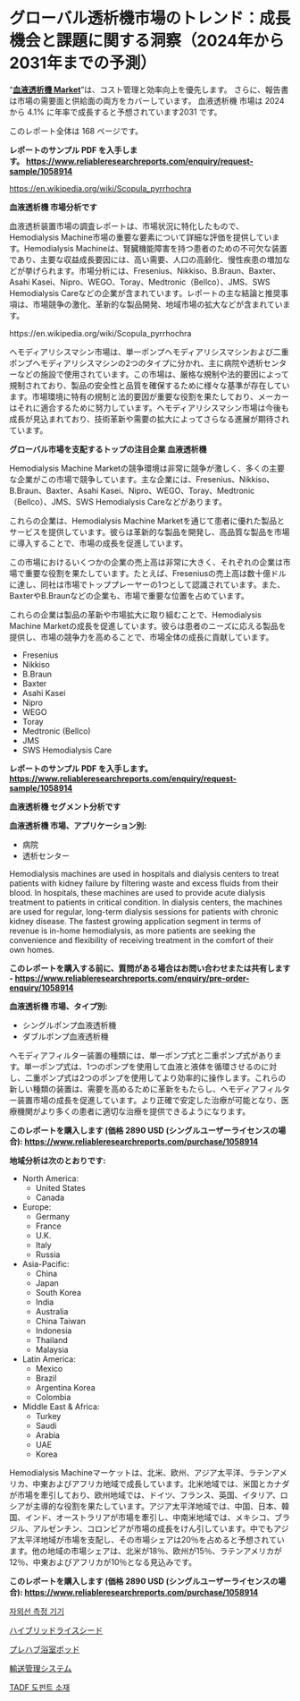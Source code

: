 <p><h1>グローバル透析機市場のトレンド：成長機会と課題に関する洞察（2024年から2031年までの予測）</h1></p><p>&ldquo;<strong><a href="https://www.reliableresearchreports.com/hemodialysis-machine-r1058914">血液透析機 Market</a></strong>&rdquo;は、コスト管理と効率向上を優先します。 さらに、報告書は市場の需要面と供給面の両方をカバーしています。 血液透析機 市場は 2024 から 4.1% に年率で成長すると予想されています2031 です。</p>
<p>このレポート全体は 168 ページです。</p>
<p><strong>レポートのサンプル PDF を入手します。&nbsp;<a href="https://www.reliableresearchreports.com/enquiry/request-sample/1058914">https://www.reliableresearchreports.com/enquiry/request-sample/1058914</a></strong></p>
<p><a href="https://en.wikipedia.org/wiki/Scopula_pyrrhochra">https://en.wikipedia.org/wiki/Scopula_pyrrhochra</a></p>
<p><strong>血液透析機 市場分析です</strong></p>
<p><p>血液透析装置市場の調査レポートは、市場状況に特化したもので、Hemodialysis Machine市場の重要な要素について詳細な評価を提供しています。Hemodialysis Machineは、腎臓機能障害を持つ患者のための不可欠な装置であり、主要な収益成長要因には、高い需要、人口の高齢化、慢性疾患の増加などが挙げられます。市場分析には、Fresenius、Nikkiso、B.Braun、Baxter、Asahi Kasei、Nipro、WEGO、Toray、Medtronic（Bellco）、JMS、SWS Hemodialysis Careなどの企業が含まれています。レポートの主な結論と推奨事項は、市場競争の激化、革新的な製品開発、地域市場の拡大などが含まれています。</p></p>
<p>https://en.wikipedia.org/wiki/Scopula_pyrrhochra</p>
<p><p>ヘモディアリシスマシン市場は、単一ポンプヘモディアリシスマシンおよび二重ポンプヘモディアリシスマシンの2つのタイプに分かれ、主に病院や透析センターなどの施設で使用されています。この市場は、厳格な規制や法的要因によって規制されており、製品の安全性と品質を確保するために様々な基準が存在しています。市場環境に特有の規制と法的要因が重要な役割を果たしており、メーカーはそれに適合するために努力しています。ヘモディアリシスマシン市場は今後も成長が見込まれており、技術革新や需要の拡大によってさらなる進展が期待されています。</p></p>
<p><strong>グローバル市場を支配するトップの注目企業 血液透析機</strong></p>
<p><p>Hemodialysis Machine Marketの競争環境は非常に競争が激しく、多くの主要な企業がこの市場で競争しています。主な企業には、Fresenius、Nikkiso、B.Braun、Baxter、Asahi Kasei、Nipro、WEGO、Toray、Medtronic（Bellco）、JMS、SWS Hemodialysis Careなどがあります。</p><p>これらの企業は、Hemodialysis Machine Marketを通じて患者に優れた製品とサービスを提供しています。彼らは革新的な製品を開発し、高品質な製品を市場に導入することで、市場の成長を促進しています。</p><p>この市場におけるいくつかの企業の売上高は非常に大きく、それぞれの企業は市場で重要な役割を果たしています。たとえば、Freseniusの売上高は数十億ドルに達し、同社は市場でトッププレーヤーの1つとして認識されています。また、BaxterやB.Braunなどの企業も、市場で重要な位置を占めています。</p><p>これらの企業は製品の革新や市場拡大に取り組むことで、Hemodialysis Machine Marketの成長を促進しています。彼らは患者のニーズに応える製品を提供し、市場の競争力を高めることで、市場全体の成長に貢献しています。</p></p>
<p><ul><li>Fresenius</li><li>Nikkiso</li><li>B.Braun</li><li>Baxter</li><li>Asahi Kasei</li><li>Nipro</li><li>WEGO</li><li>Toray</li><li>Medtronic (Bellco)</li><li>JMS</li><li>SWS Hemodialysis Care</li></ul></p>
<p><strong>レポートのサンプル PDF を入手します。 <a href="https://www.reliableresearchreports.com/enquiry/request-sample/1058914">https://www.reliableresearchreports.com/enquiry/request-sample/1058914</a></strong></p>
<p><strong>血液透析機 セグメント分析です</strong></p>
<p><strong>血液透析機 市場、アプリケーション別:</strong></p>
<p><ul><li>病院</li><li>透析センター</li></ul></p>
<p><p>Hemodialysis machines are used in hospitals and dialysis centers to treat patients with kidney failure by filtering waste and excess fluids from their blood. In hospitals, these machines are used to provide acute dialysis treatment to patients in critical condition. In dialysis centers, the machines are used for regular, long-term dialysis sessions for patients with chronic kidney disease. The fastest growing application segment in terms of revenue is in-home hemodialysis, as more patients are seeking the convenience and flexibility of receiving treatment in the comfort of their own homes.</p></p>
<p><strong>このレポートを購入する前に、質問がある場合はお問い合わせまたは共有します - <a href="https://www.reliableresearchreports.com/enquiry/pre-order-enquiry/1058914">https://www.reliableresearchreports.com/enquiry/pre-order-enquiry/1058914</a></strong></p>
<p><strong>血液透析機 市場、タイプ別:</strong></p>
<p><ul><li>シングルポンプ血液透析機</li><li>ダブルポンプ血液透析機</li></ul></p>
<p><p>ヘモディアフィルター装置の種類には、単一ポンプ式と二重ポンプ式があります。単一ポンプ式は、1つのポンプを使用して血液と液体を循環させるのに対し、二重ポンプ式は2つのポンプを使用してより効率的に操作します。これらの新しい種類の装置は、需要を高めるために革新をもたらし、ヘモディアフィルター装置市場の成長を促進しています。より正確で安定した治療が可能となり、医療機関がより多くの患者に適切な治療を提供できるようになります。</p></p>
<p><strong>このレポートを購入します (価格 2890 USD (シングルユーザーライセンスの場合): <a href="https://www.reliableresearchreports.com/purchase/1058914">https://www.reliableresearchreports.com/purchase/1058914</a></strong></p>
<p><strong>地域分析は次のとおりです:</strong></p>
<p><ul>
    <li>
        North America:
        <ul>
            <li>United States</li>
            <li>Canada</li>
        </ul>
    </li>
    <li>
        Europe:
        <ul>
            <li>Germany</li>
            <li>France</li>
            <li>U.K.</li>
            <li>Italy</li>
            <li>Russia</li>
        </ul>
    </li>
    <li>
        Asia-Pacific:
        <ul>
            <li>China</li>
            <li>Japan</li>
            <li>South Korea</li>
            <li>India</li>
            <li>Australia</li>
            <li>China Taiwan</li>
            <li>Indonesia</li>
            <li>Thailand</li>
            <li>Malaysia</li>
        </ul>
    </li>
    <li>
        Latin America:
        <ul>
            <li>Mexico</li>
            <li>Brazil</li>
            <li>Argentina Korea</li>
            <li>Colombia</li>
        </ul>
    </li>
    <li>
        Middle East & Africa:
        <ul>
            <li>Turkey</li>
            <li>Saudi</li>
            <li>Arabia</li>
            <li>UAE</li>
            <li>Korea</li>
        </ul>
    </li>
    </ul></p>
<p><p>Hemodialysis Machineマーケットは、北米、欧州、アジア太平洋、ラテンアメリカ、中東およびアフリカ地域で成長しています。北米地域では、米国とカナダが市場を牽引しており、欧州地域では、ドイツ、フランス、英国、イタリア、ロシアが主導的な役割を果たしています。アジア太平洋地域では、中国、日本、韓国、インド、オーストラリアが市場を牽引し、中南米地域では、メキシコ、ブラジル、アルゼンチン、コロンビアが市場の成長をけん引しています。中でもアジア太平洋地域が市場を支配し、その市場シェアは20％を占めると予想されています。他の地域の市場シェアは、北米が18％、欧州が15％、ラテンアメリカが12％、中東およびアフリカが10％となる見込みです。</p></p>
<p><strong>このレポートを購入します (価格 2890 USD (シングルユーザーライセンスの場合): <a href="https://www.reliableresearchreports.com/purchase/1058914">https://www.reliableresearchreports.com/purchase/1058914</a></strong></p>
<p><p><a href="https://github.com/rcabello548/Market-Research-Report-List-3/blob/main/955734698151.md">자외선 측정 기기</a></p><p><a href="https://github.com/zjkmgcs938405/Market-Research-Report-List-4/blob/main/845363679176.md">ハイブリッドライスシード</a></p><p><a href="https://github.com/schmahlson/Market-Research-Report-List-3/blob/main/498319279178.md">プレハブ浴室ポッド</a></p><p><a href="https://github.com/roulaayoub-saad/Market-Research-Report-List-3/blob/main/147928679177.md">輸送管理システム</a></p><p><a href="https://github.com/KellyLyncyh543964/Market-Research-Report-List-3/blob/main/713138198150.md">TADF 도펀트 소재</a></p></p>